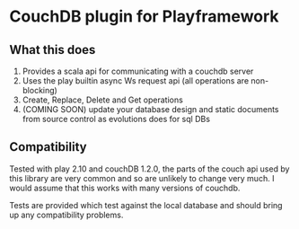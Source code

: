 CouchDB plugin for Playframework
============================================

What this does
--------------

1. Provides a scala api for communicating with a couchdb server
2. Uses the play builtin async Ws request api (all operations are non-blocking)
3. Create, Replace, Delete and Get operations
4. (COMING SOON) update your database design and static documents from source control as evolutions does for sql DBs

Compatibility
-------------

Tested with play 2.10 and couchDB 1.2.0, the parts of the couch api used by this library are very common and so are unlikely to change very much. I would assume that this works with many versions of couchdb.

Tests are provided which test against the local database and should bring up any compatibility problems.
